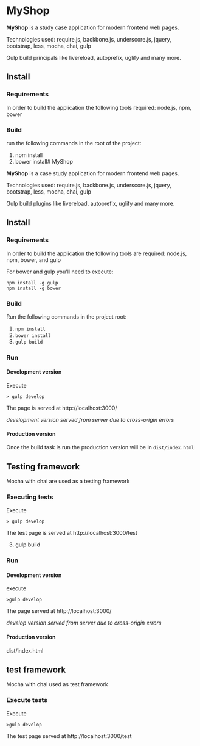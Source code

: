 # MyShop

**MyShop** is a study case application for modern frontend web pages.

Technologies used: require.js, backbone.js, underscore.js, jquery, bootstrap, less, mocha, chai, gulp

Gulp build principals like livereload, autoprefix, uglify and many more. 


## Install

### Requirements
  In order to build the application the following tools required:
  node.js, npm, bower

### Build
  run the following commands in the root of the project:

  1. npm install
  2. bower install# MyShop

**MyShop** is a case study application for modern frontend web pages.

Technologies used: require.js, backbone.js, underscore.js, jquery, bootstrap, less, mocha, chai, gulp

Gulp build plugins like livereload, autoprefix, uglify and many more. 

## Install

### Requirements

In order to build the application the following tools are required:
node.js, npm, bower, and gulp

For bower and gulp you'll need to execute:

```
npm install -g gulp
npm install -g bower
```

### Build

Run the following commands in the project root:

1. `npm install`
2. `bower install`
3. `gulp build`

### Run

#### Development version

Execute

```
> gulp develop
```

The page is served at http://localhost:3000/

*development version served from server due to cross-origin errors*

#### Production version

Once the build task is run the production version will be in `dist/index.html`

## Testing framework

Mocha with chai are used as a testing framework
  
### Executing tests
Execute

```
> gulp develop
```

The test page is served at http://localhost:3000/test

  3. gulp build

### Run

#### Development version
  execute
  ```
  >gulp develop
  ```
  The page served at http://localhost:3000/

  *develop version served from server due to cross-origin errors*

#### Production version
  dist/index.html 

## test framework
  Mocha with chai used as test framework
  
### Execute tests
  Execute
  ```
  >gulp develop
  ```
  The test page served at http://localhost:3000/test

